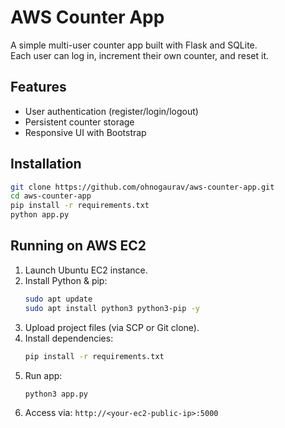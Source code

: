 # AWS Counter App

A simple multi-user counter app built with Flask and SQLite.  
Each user can log in, increment their own counter, and reset it.

## Features
- User authentication (register/login/logout)
- Persistent counter storage
- Responsive UI with Bootstrap

## Installation
```bash
git clone https://github.com/ohnogaurav/aws-counter-app.git
cd aws-counter-app
pip install -r requirements.txt
python app.py
```

## Running on AWS EC2
1. Launch Ubuntu EC2 instance.
2. Install Python & pip:
   ```bash
   sudo apt update
   sudo apt install python3 python3-pip -y
   ```
3. Upload project files (via SCP or Git clone).
4. Install dependencies:
   ```bash
   pip install -r requirements.txt
   ```
5. Run app:
   ```bash
   python3 app.py
   ```
6. Access via: `http://<your-ec2-public-ip>:5000`
